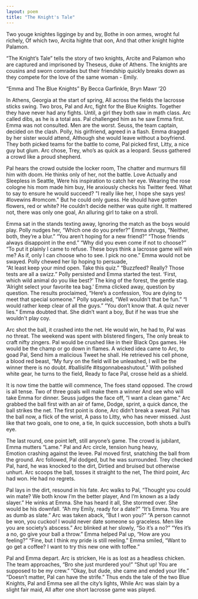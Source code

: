 ```yaml
---
layout: poem
title: "The Knight's Tale"
---
```


Two youge knightes ligginge by and by,
Bothe in oon armes, wroght ful richely,
Of which two, Arcita highte that oon,
And that other knight highte Palamon.

“The Knight’s Tale” tells the story of two knights, Arcite and Palamon who are captured and imprisoned by Theseus, duke of Athens. The knights are cousins and sworn comrades but their friendship quickly breaks down as they compete for the love of the same woman - Emily.   


“Emma and The Blue Knights” 
By Becca Garfinkle, Bryn Mawr ‘20

In Athens, Georgia at the start of spring, 
All across the fields the lacrosse sticks swing. 
Two bros, Pal and Arc, fight for the Blue Knights. 
Together they have never had any fights. 
Until, a girl they both saw in math class. 
Arc called dibs, as he is a total ass.
Pal challenged him as he saw Emma first. 
Emma was not consulted. Men are the worst. 
Seuss, the team captain, decided on the clash. 
Polly, his girlfriend, agreed in a flash. 
Emma dragged by her sister would attend, 
Although she would leave without a boyfriend. 
They both picked teams for the battle to come, 
Pal picked first, Litty, a nice guy but glum. 
Arc chose, Trey, who’s as quick as a leopard. 
Seuss gathered a crowd like a proud shepherd. 

Pal hears the crowd outside the locker room, 
The chatter and murmurs fill him with doom. 
He thinks only of her, not the battle. 
Love Actually and Sleepless in Seattle, 
Were his inspiration to catch her eye. 
Wearing the rose cologne his mom made him buy, 
He anxiously checks his Twitter feed. 
What to say to ensure he would succeed? 
"I really like her, I hope she says yes!
#lovewins #romcom." But he could only guess. 
He should have gotten flowers, red or white? 
He couldn’t decide neither was quite right. 
It mattered not, there was only one goal, 
An alluring girl to take on a stroll. 

Emma sat in the stands texting away,
 Ignoring the match as the boys would play. 
Polly nudges her, “Which one do you prefer?” 
Emma shrugs, “Neither, both, they’re a blur.” 
“You aren’t hoping for a new friend?” 
“Those friends always disappoint in the end.” 
“Why did you even come if not to choose?” 
“To put it plainly I came to refuse. 
These boys think a lacrosse game will win me?
As if, only I can choose who to see.
I pick no one.” Emma would not be swayed. 
Polly chewed her lip hoping to persuade,  
 “At least keep your mind open. Take this quiz.” 
“Buzzfeed? Really? Those tests are all a swizz.” 
Polly persisted and Emma started the test. 
‘First, which wild animal do you like best?’ 
The king of the forest, the gentle stag. 
‘Alright select your favorite tea bag.’ 
Emma clicked away, question by question. 
The results proclaimed, “Here’s a confession, 
You are dying to meet that special someone.” 
Polly squealed, “Well wouldn’t that be fun.” 
“I would rather keep clear of all the guys.” 
“You don’t know that. A quiz never lies.” 
Emma doubted that. She didn’t want a boy, 
But if he was true she wouldn't play coy.

Arc shot the ball, it crashed into the net.
He would win, he had to, Pal was no threat. 
The weekend was spent with blistered fingers, 
The only break to craft nifty zingers. 
Pal would be crushed like in their Black Ops games. 
He would be the champ or go down in flames. 
A wicked idea came to Arc, to goad Pal, 
Send him a malicious Tweet he shall. 
He retrieved his cell phone, a blood red beast, 
“My fury on the field will be unleashed, 
I will be the winner there is no doubt. 
#ballislife #itsgonnabeashutout.” 
With polished white gear, he turns to the field, 
Ready to face Pal, crosse held as a shield. 

It is now time the battle will commence,
The foes stand opposed. The crowd is all tense. 
Two of three goals will make them a winner
And see who will take Emma for dinner. 
Seuss judges the face off, “I want a clean game.” 
Arc grabbed the ball first with an air of fame, 
Dodge, sprint, a quick dance, the ball strikes the net. 
The first point is done, Arc didn’t break a sweat. 
Pal has the ball now, a flick of the wrist, 
A pass to Litty, who has never missed. 
Just like that two goals, one to one, a tie, 
In quick succession, both shots a bull’s eye. 

The last round, one point left, still anyone’s game. 
The crowd is jubilant, Emma mutters “Lame.” 
Pal and Arc circle, tension hung heavy,  
Emotion crashing against the levee. 
Pal moved first, snatching the ball from the ground. 
Arc followed, Pal dodged, but he was surrounded. 
Trey checked Pal, hard, he was knocked to the dirt,
Dirtied and bruised but otherwise unhurt. 
Arc scoops the ball, tosses it straight to the net, 
The third point, Arc had won. He had no regrets. 

Pal lays in the dirt, resound in his fate. 
Arc walks to Pal, “Thought you could win mate?
We both know I’m the better player, 
And I’m known as a lady slayer.” 
He winks at Emma. She has heard it all, 
She stormed over. She would be his downfall. 
“Ah my Emily, ready for a date?” 
“It’s Emma. You are as dumb as slate.” 
Arc was taken aback, “But I won you?” 
“A person cannot be won, you cuckoo!
I would never date someone so graceless. 
Men like you are society’s abscess.” 
Arc blinked at her slowly, “So it’s a no?” 
“Yes it’s a no, go give your ball a throw.” 
Emma helped Pal up, “How are you feeling?” 
“Fine, but I think my pride is still reeling.” 
Emma smiled, “Want to go get a coffee?
I want to try this new one with toffee.” 

Pal and Emma depart. Arc is stricken, 
He is as lost as a headless chicken. 
The team approaches, “Bro she just murdered you!” 
“Shut up! You are supposed to be my crew.” 
“Okay, but dude, she came and ended your life.” 
“Doesn’t matter, Pal can have the strife.” 
Thus ends the tale of the two Blue Knights, 
Pal and Emma see all the city’s lights, 
While Arc was slain by a slight fair maid, 
All after one short lacrosse game was played. 
